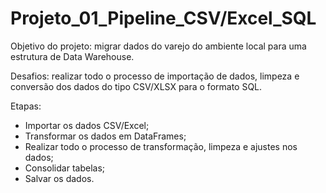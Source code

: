 # Projeto_01_Pipeline_CSV/Excel_SQL

Objetivo do projeto: migrar dados do varejo do ambiente local para uma estrutura de Data Warehouse.

Desafios: realizar todo o processo de importação de dados, limpeza e conversão dos dados do tipo CSV/XLSX para o formato SQL.

Etapas:

- Importar os dados CSV/Excel;
- Transformar os dados em DataFrames;
- Realizar todo o processo de transformação, limpeza e ajustes nos dados;
- Consolidar tabelas;
- Salvar os dados.

